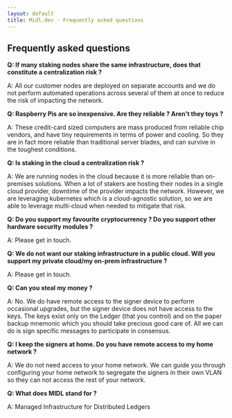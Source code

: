 ```yaml
---
layout: default
title: Midl.dev - Frequently asked questions
---
```


## Frequently asked questions

**Q: If many staking nodes share the same infrastructure, does that constitute a centralization risk ?**

A: All our customer nodes are deployed on separate accounts and we do not perform automated operations across several of them at once to reduce the risk of impacting the network.

**Q: Raspberry Pis are so inexpensive. Are they reliable ? Aren't they toys ?**

A: These credit-card sized computers are mass produced from reliable chip vendors, and have tiny requirements in terms of power and cooling. So they are in fact more reliable than traditional server blades, and can survive in the toughest conditions.

**Q: Is staking in the cloud a centralization risk ?**

A: We are running nodes in the cloud because it is more reliable than on-premises solutions. When a lot of stakers are hosting their nodes in a single cloud provider, downtime of the provider impacts the network. However, we are leveraging kubernetes which is a cloud-agnostic solution, so we are able to leverage multi-cloud when needed to mitigate that risk.

**Q: Do you support my favourite cryptocurrency ? Do you support other hardware security modules ?**

A: Please get in touch.

**Q: We do not want our staking infrastructure in a public cloud. Will you support my private cloud/my on-prem infrastructure ?**

A: Please get in touch.

**Q: Can you steal my money ?**

A: No. We do have remote access to the signer device to perform occasional upgrades, but the signer device does not have access to the keys. The keys exist only on the Ledger (that you control) and on the paper backup mnemonic which you should take precious good care of. All we can do is sign specific messages to participate in consensus.

**Q: I keep the signers at home. Do you have remote access to my home network ?**

A: We do not need access to your home network. We can guide you through configuring your home network to segregate the signers in their own VLAN so they can not access the rest of your network.

**Q: What does MIDL stand for ?**

A: Managed Infrastructure for Distributed Ledgers
